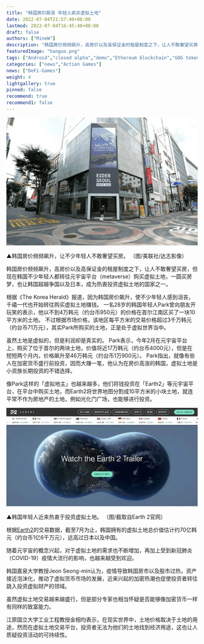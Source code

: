 ```yaml
---
title: "韩国房价飙涨 年轻人疯买虚拟土地"
date: 2022-07-04T21:57:40+08:00
lastmod: 2022-07-04T16:45:40+08:00
draft: false
authors: ["MineW"]
description: "韩国房价频频飙升，高房价以及高保证金的租屋制度之下，让人不敢奢望买房，但现在韩国不少年轻人都转往元宇宙平台购买虚拟土地，一圆买房梦，也让韩国超越争国以及日本，成为热衷投资虚拟土地的国家之一。"
featuredImage: "hanguo.png"
tags: ["Android","closed alpha","demo","Ethereum blockchain","GOG token","Guild of Guardians","mobile games"]
categories: ["news","Action Games"]
news: ["DeFi-Games"]
weight: 4
lightgallery: true
pinned: false
recommend: true
recommend1: false
---
```




![1ebfceb9ad91c1fb29f07ea2064640f7](1ebfceb9ad91c1fb29f07ea2064640f7.png)

▲韩国房价频频飙升，让不少年轻人不敢奢望买房。 （图/美联社/达志影像）

韩国房价频频飙升，高房价以及高保证金的租屋制度之下，让人不敢奢望买房，但现在韩国不少年轻人都转往元宇宙平台（metaverse）购买虚拟土地，一圆买房梦，也让韩国超越争国以及日本，成为热衷投资虚拟土地的国家之一。

根据《The Korea Herald》报道，因为韩国房价飙升，使不少年轻人感到沮丧，千禧一代也开始转往购买虚拟土地赚钱。 一名28岁的韩国年轻人Park曾向朋友开玩笑的表示，他以不到4万韩元（约台币950元）的价格在首尔江南区买了一块10平方米的土地。 不过根据市场价格，该地区每平方米的交易价格超过3千万韩元（约台币71万元），其实Park所购买的土地，正是处于虚拟世界当中。

虽然土地是虚拟的，但是利润却是真实的。 Park表示，今年2月在元宇宙平台上，购买了位于首尔的两块土地，价值将近17万韩元（约台币4000元），但是在短短两个月内，价格飙升至46万韩元（约台币1万900元）。 Park指出，就像有些人在加密货币盛行前投资，因而大赚一笔，他认为在房价高涨的韩国，虚拟土地是小资族长期投资的不错选择。

像Park这样的「虚拟地主」也越来越多，他们将钱投资在「Earth2」等元宇宙平台，在平台中购买土地，而Earth2将世界地图分割成10平方米的小块土地，就连平常不作为房地产的土地，例如光化门广场，也能够进行投资。

![aa6a73ee13a40152eb377f26179586b6](aa6a73ee13a40152eb377f26179586b6.jpg)

▲韩国年轻人近来热衷于投资虚拟土地。 （图/截取自Earth 2官网）

根据[Earth2](https://app.earth2.io/#leaderboard)的交易数据，截至7月为止，韩国拥有的虚拟土地总价值估计约70亿韩元（约台币1亿6千万元），远高过日本以及中国。

随着元宇宙的概念兴起，对于虚拟土地的需求也不断增加，再加上受到新冠肺炎（COVID-19）疫情大流行的影响，也越来越受到欢迎。

韩国嘉泉大学教授Jeon Seong-min认为，疫情导致韩国房市以及股市过热，资产接近泡沫化，推动了虚拟货币市场的发展，近来兴起的加密热潮也促使投资者转往跳入投资虚拟财产的领域。

虽然虚拟土地交易越来越盛行，但是部分专家也相当怀疑是否能够像加密货币一样有同样的致富能力。

江原国立大学工业工程教授金相均表示，在现实世界中，土地价格取决于土地的用途，然而在虚拟土地交易平台，投资者无法为他们的土地找到经济用途，这也让人质疑投资活动的可持续性。